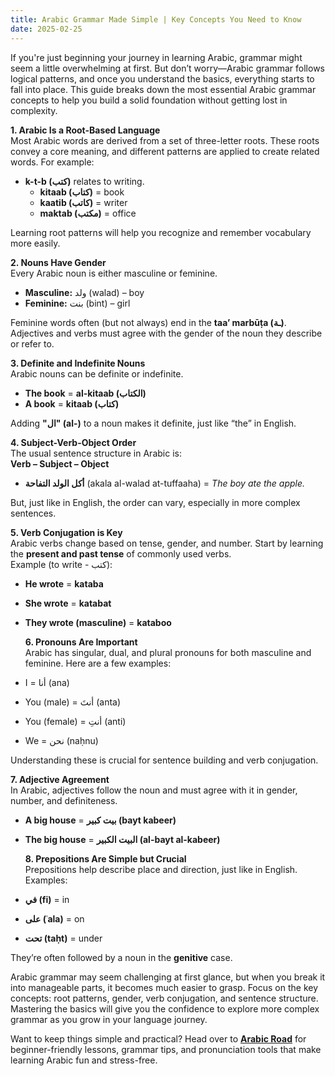 ```yaml
---
title: Arabic Grammar Made Simple | Key Concepts You Need to Know
date: 2025-02-25
---
```


If you're just beginning your journey in learning Arabic, grammar might seem a little overwhelming at first. But don’t worry—Arabic grammar follows logical patterns, and once you understand the basics, everything starts to fall into place. This guide breaks down the most essential Arabic grammar concepts to help you build a solid foundation without getting lost in complexity.

**1. Arabic Is a Root-Based Language**  
Most Arabic words are derived from a set of three-letter roots. These roots convey a core meaning, and different patterns are applied to create related words. For example:

- **k-t-b (كتب)** relates to writing.
  - **kitaab (كتاب)** = book
  - **kaatib (كاتب)** = writer
  - **maktab (مكتب)** = office

Learning root patterns will help you recognize and remember vocabulary more easily.

**2. Nouns Have Gender**  
Every Arabic noun is either masculine or feminine.

- **Masculine:** ولد (walad) – boy
- **Feminine:** بنت (bint) – girl

Feminine words often (but not always) end in the **taa’ marbūṭa (ـة)**. Adjectives and verbs must agree with the gender of the noun they describe or refer to.

**3. Definite and Indefinite Nouns**  
Arabic nouns can be definite or indefinite.

- **The book** = **al-kitaab (الكتاب)**
- **A book** = **kitaab (كتاب)**

Adding **"ال" (al-)** to a noun makes it definite, just like “the” in English.

**4. Subject-Verb-Object Order**  
The usual sentence structure in Arabic is:  
**Verb – Subject – Object**

- **أكل الولد التفاحة** (akala al-walad at-tuffaaha) = _The boy ate the apple._

But, just like in English, the order can vary, especially in more complex sentences.

**5. Verb Conjugation is Key**  
Arabic verbs change based on tense, gender, and number. Start by learning the **present and past tense** of commonly used verbs.  
Example (to write - كتب):

- **He wrote** = **kataba**
- **She wrote** = **katabat**
- **They wrote (masculine)** = **kataboo**

  **6. Pronouns Are Important**  
  Arabic has singular, dual, and plural pronouns for both masculine and feminine. Here are a few examples:

- I = أنا (ana)
- You (male) = أنتَ (anta)
- You (female) = أنتِ (anti)
- We = نحن (naḥnu)

Understanding these is crucial for sentence building and verb conjugation.

**7. Adjective Agreement**  
In Arabic, adjectives follow the noun and must agree with it in gender, number, and definiteness.

- **A big house** = **بيت كبير (bayt kabeer)**
- **The big house** = **البيت الكبير (al-bayt al-kabeer)**

  **8. Prepositions Are Simple but Crucial**  
  Prepositions help describe place and direction, just like in English. Examples:

- **في (fi)** = in
- **على (ʿala)** = on
- **تحت (taḥt)** = under

They’re often followed by a noun in the **genitive** case.

Arabic grammar may seem challenging at first glance, but when you break it into manageable parts, it becomes much easier to grasp. Focus on the key concepts: root patterns, gender, verb conjugation, and sentence structure. Mastering the basics will give you the confidence to explore more complex grammar as you grow in your language journey.

Want to keep things simple and practical? Head over to [**Arabic Road**](https://arabicroad.com) for beginner-friendly lessons, grammar tips, and pronunciation tools that make learning Arabic fun and stress-free.
